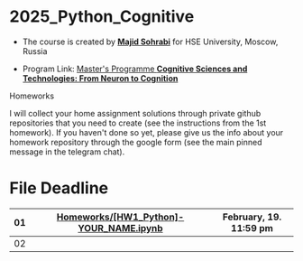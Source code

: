 # 2025_Python_Cognitive

- The course is created by [**Majid Sohrabi**](https://www.hse.ru/en/org/persons/401648437) for HSE University, Moscow, Russia

- Program Link: [Master's Programme **Cognitive Sciences and Technologies: From Neuron to Cognition**](https://www.hse.ru/en/ma/cogito/)

Homeworks

I will collect your home assignment solutions through private github repositories that you need to create (see the instructions from the 1st homework). If you haven't done so yet, please give us the info about your homework repository through the google form (see the main pinned message in the telegram chat).

#	File	Deadline

| 01 | [Homeworks/[HW1_Python]-YOUR_NAME.ipynb](Homeworks/[HW1_Python]-YOUR_NAME.ipynb) | February, 19. 11:59 pm |
| -- | ------------------------| ------- |
| 02 | |  |
